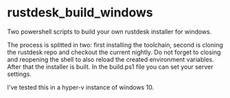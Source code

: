 # rustdesk_build_windows

Two powershell scripts to build your own rustdesk installer for windows.

The process is splitted in two: first installing the toolchain, second is cloning the rustdesk repo and checkout the current nightly. Do not forget to closing and reopening the shell to also reload the created environment variables. After that the installer is built. In the build.ps1 file you can set your server settings.

I've tested this in a hyper-v instance of windows 10.

